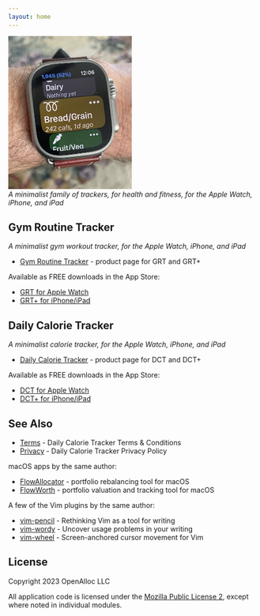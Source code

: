 ```yaml
---
layout: home
---
```


<div style="width: 250px; height: 298px;">
<img src="/assets/images/dct-on-wrist.jpeg" alt="dct-on-wrist" style="width: inherit" />
</div>
<p/>

_A minimalist family of trackers, for health and fitness, for the Apple Watch, iPhone, and iPad_

## Gym Routine Tracker

_A minimalist gym workout tracker, for the Apple Watch, iPhone, and iPad_

- [Gym Routine Tracker](https://Gym-Routine-Tracker.github.io) - product page for GRT and GRT+

Available as FREE downloads in the App Store:

- [GRT for Apple Watch](https://apps.apple.com/us/app/gym-routine-tracker/id6444747204)
- [GRT+ for iPhone/iPad](https://apps.apple.com/us/app/gym-routine-tracker/id1662243916)

## Daily Calorie Tracker

_A minimalist calorie tracker, for the Apple Watch, iPhone, and iPad_

- [Daily Calorie Tracker](/dct/) - product page for DCT and DCT+

Available as FREE downloads in the App Store:

- [DCT for Apple Watch](https://apps.apple.com/us/app/daily-calorie-tracker/id)
- [DCT+ for iPhone/iPad](https://apps.apple.com/us/app/daily-calorie-tracker/id)

## See Also

* [Terms](/terms/) - Daily Calorie Tracker Terms & Conditions
* [Privacy](/privacy/) - Daily Calorie Tracker Privacy Policy

macOS apps by the same author:

* [FlowAllocator](https://openalloc.github.io/FlowAllocator/index.html) - portfolio rebalancing tool for macOS
* [FlowWorth](https://openalloc.github.io/FlowWorth/index.html) - portfolio valuation and tracking tool for macOS

A few of the Vim plugins by the same author:

* [vim-pencil](https://github.com/preservim/vim-pencil) - Rethinking Vim as a tool for writing
* [vim-wordy](https://github.com/preservim/vim-wordy) - Uncover usage problems in your writing
* [vim-wheel](https://github.com/preservim/vim-wheel) - Screen-anchored cursor movement for Vim

## License

Copyright 2023 OpenAlloc LLC

All application code is licensed under the [Mozilla Public License 2](https://www.mozilla.org/en-US/MPL/2.0/), except where noted in individual modules.

